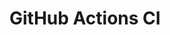 # GitHub Actions CI



































































































































































































































































































































































































































































































































































































































































































































































































































































































































































































































































































































































































































































































































































































































































































































































































































































































































































































































































































































































































































































































































































































































































































































































































































































































































































































































































































































































































































































































































































































































































































































































































































































































































































































































































































































































































